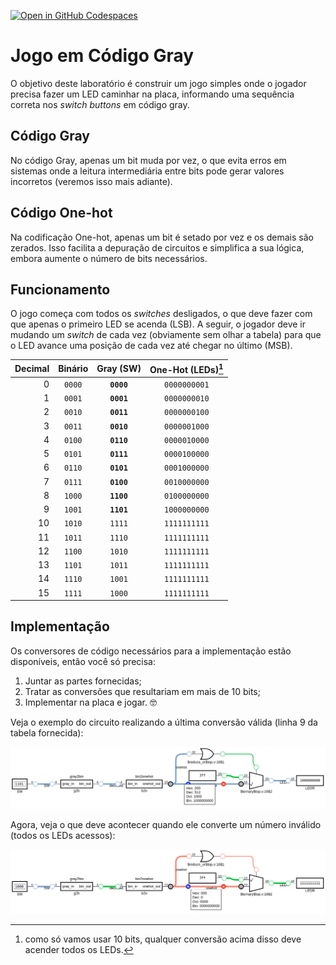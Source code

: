[![Open in GitHub Codespaces](https://github.com/codespaces/badge.svg)](https://codespaces.new/menotti/ld)

# Jogo em Código Gray

O objetivo deste laboratório é construir um jogo simples onde o jogador precisa fazer um LED caminhar na placa, informando uma sequência correta nos *switch buttons* em código gray. 

## Código Gray

No código Gray, apenas um bit muda por vez, o que evita erros em sistemas onde a leitura intermediária entre bits pode gerar valores incorretos (veremos isso mais adiante).

## Código One-hot

Na codificação One-hot, apenas um bit é setado por vez e os demais são zerados. Isso facilita a depuração de circuitos e simplifica a sua lógica, embora aumente o número de bits necessários. 

## Funcionamento

O jogo começa com todos os *switches* desligados, o que deve fazer com que apenas o primeiro LED se acenda (LSB). A seguir, o jogador deve ir mudando um *switch* de cada vez (obviamente sem olhar a tabela) para que o LED avance uma posição de cada vez até chegar no último (MSB).

|Decimal|Binário|Gray (SW)|One-Hot (LEDs)[^1]|
|------:|:-----:|:-------:|:------------:|
| 0|`0000`|**`0000`**|`0000000001`|
| 1|`0001`|**`0001`**|`0000000010`|
| 2|`0010`|**`0011`**|`0000000100`|
| 3|`0011`|**`0010`**|`0000001000`|
| 4|`0100`|**`0110`**|`0000010000`|
| 5|`0101`|**`0111`**|`0000100000`|
| 6|`0110`|**`0101`**|`0001000000`|
| 7|`0111`|**`0100`**|`0010000000`|
| 8|`1000`|**`1100`**|`0100000000`|
| 9|`1001`|**`1101`**|`1000000000`|
|10|`1010`|  `1111`  |`1111111111`|
|11|`1011`|  `1110`  |`1111111111`|
|12|`1100`|  `1010`  |`1111111111`|
|13|`1101`|  `1011`  |`1111111111`|
|14|`1110`|  `1001`  |`1111111111`|
|15|`1111`|  `1000`  |`1111111111`|

[^1]: como só vamos usar 10 bits, qualquer conversão acima disso deve acender todos os LEDs. 

## Implementação 

Os conversores de código necessários para a implementação estão disponíveis, então você só precisa:

1. Juntar as partes fornecidas;
1. Tratar as conversões que resultariam em mais de 10 bits;
1. Implementar na placa e jogar. 🤓

Veja o exemplo do circuito realizando a última conversão válida (linha 9 da tabela fornecida):

![Exemplo de Conversão Válida](valid.png)

Agora, veja o que deve acontecer quando ele converte um número inválido (todos os LEDs acessos):

![Exemplo de Conversão Inálida](invalid.png)
